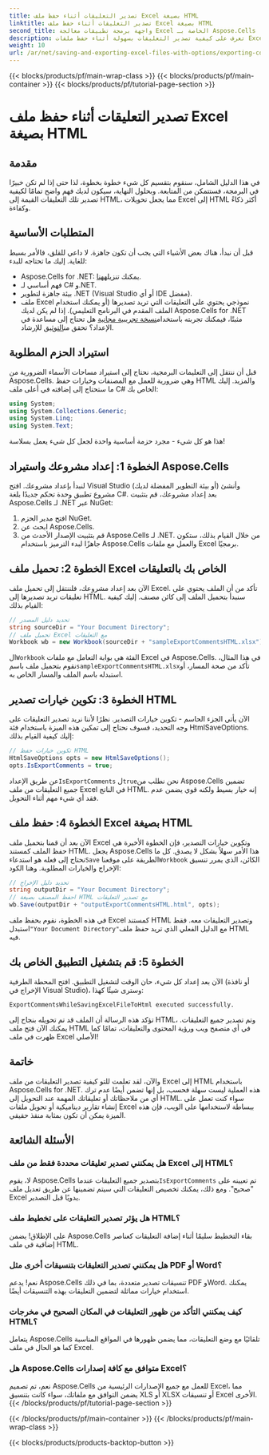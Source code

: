 ```yaml
---
title: تصدير التعليقات أثناء حفظ ملف Excel بصيغة HTML
linktitle: تصدير التعليقات أثناء حفظ ملف Excel بصيغة HTML
second_title: واجهة برمجة تطبيقات معالجة Excel الخاصة بـ Aspose.Cells .NET
description: تعرف على كيفية تصدير التعليقات بسهولة أثناء حفظ ملفات Excel بتنسيق HTML باستخدام Aspose.Cells for .NET. اتبع هذا الدليل خطوة بخطوة للحفاظ على التعليقات التوضيحية.
weight: 10
url: /ar/net/saving-and-exporting-excel-files-with-options/exporting-comments/
---
```


{{< blocks/products/pf/main-wrap-class >}}
{{< blocks/products/pf/main-container >}}
{{< blocks/products/pf/tutorial-page-section >}}

# تصدير التعليقات أثناء حفظ ملف Excel بصيغة HTML

## مقدمة
في هذا الدليل الشامل، سنقوم بتقسيم كل شيء خطوة بخطوة، لذا حتى إذا لم تكن خبيرًا في البرمجة، فستتمكن من المتابعة. وبحلول النهاية، سيكون لديك فهم واضح تمامًا لكيفية تصدير تلك التعليقات القيمة إلى HTML، مما يجعل تحويلات Excel إلى HTML أكثر ذكاءً وكفاءة.
## المتطلبات الأساسية
قبل أن نبدأ، هناك بعض الأشياء التي يجب أن تكون جاهزة. لا داعي للقلق، فالأمر بسيط للغاية. إليك ما تحتاجه للبدء:
-  Aspose.Cells for .NET: يمكنك تنزيله[هنا](https://releases.aspose.com/cells/net/).
- فهم أساسي لـ C# و.NET.
- بيئة جاهزة لتطوير .NET (Visual Studio أو أي IDE مفضل).
- ملف Excel نموذجي يحتوي على التعليقات التي تريد تصديرها (أو يمكنك استخدام الملف المقدم في البرنامج التعليمي).
 إذا لم يكن لديك Aspose.Cells for .NET مثبتًا، فيمكنك تجربته باستخدام[نسخة تجريبية مجانية](https://releases.aspose.com/) هل تحتاج إلى مساعدة في الإعداد؟ تحقق من[التوثيق](https://reference.aspose.com/cells/net/) للإرشاد.
## استيراد الحزم المطلوبة
قبل أن ننتقل إلى التعليمات البرمجية، نحتاج إلى استيراد مساحات الأسماء الضرورية من Aspose.Cells. وهي ضرورية للعمل مع المصنفات وخيارات حفظ HTML والمزيد. إليك ما ستحتاج إلى إضافته في أعلى ملف C# الخاص بك:
```csharp
using System;
using System.Collections.Generic;
using System.Linq;
using System.Text;
```
هذا هو كل شيء - مجرد حزمة أساسية واحدة لجعل كل شيء يعمل بسلاسة!
## الخطوة 1: إعداد مشروعك واستيراد Aspose.Cells
لنبدأ بإعداد مشروعك. افتح Visual Studio (أو بيئة التطوير المفضلة لديك) وأنشئ مشروع تطبيق وحدة تحكم جديدًا بلغة C#. بعد إعداد مشروعك، قم بتثبيت Aspose.Cells لـ .NET عبر NuGet:
1. افتح مدير الحزم NuGet.
2. ابحث عن Aspose.Cells.
3. قم بتثبيت الإصدار الأحدث من Aspose.Cells لـ .NET.
من خلال القيام بذلك، ستكون جاهزًا لبدء الترميز باستخدام Aspose.Cells والعمل مع ملفات Excel برمجيًا.
## الخطوة 2: تحميل ملف Excel الخاص بك بالتعليقات
الآن بعد إعداد مشروعك، فلننتقل إلى تحميل ملف Excel. تأكد من أن الملف يحتوي على تعليقات تريد تصديرها إلى HTML. سنبدأ بتحميل الملف إلى كائن مصنف.
إليك كيفية القيام بذلك:
```csharp
// تحديد دليل المصدر
string sourceDir = "Your Document Directory";
// تحميل ملف Excel مع التعليقات
Workbook wb = new Workbook(sourceDir + "sampleExportCommentsHTML.xlsx");
```
 ال`Workbook` الفئة هي بوابة التعامل مع ملفات Excel في Aspose.Cells. في هذا المثال، نقوم بتحميل ملف باسم`sampleExportCommentsHTML.xlsx`تأكد من صحة المسار، أو استبدله باسم الملف والمسار الخاص به.
## الخطوة 3: تكوين خيارات تصدير HTML
الآن يأتي الجزء الحاسم - تكوين خيارات التصدير. نظرًا لأننا نريد تصدير التعليقات على وجه التحديد، فسوف نحتاج إلى تمكين هذه الميزة باستخدام فئة HtmlSaveOptions.
إليك كيفية القيام بذلك:
```csharp
// تكوين خيارات حفظ HTML
HtmlSaveOptions opts = new HtmlSaveOptions();
opts.IsExportComments = true;
```
 عن طريق الإعداد`IsExportComments` ل`true`نحن نطلب من Aspose.Cells تضمين جميع التعليقات من ملف Excel في الناتج HTML. إنه خيار بسيط ولكنه قوي يضمن عدم فقد أي شيء مهم أثناء التحويل.
## الخطوة 4: حفظ ملف Excel بصيغة HTML
 الآن بعد أن قمنا بتحميل ملف Excel وتكوين خيارات التصدير، فإن الخطوة الأخيرة هي حفظ الملف كمستند HTML. يجعل Aspose.Cells هذا الأمر سهلاً بشكل لا يصدق. كل ما نحتاج إلى فعله هو استدعاء`Save` الطريقة على موقعنا`Workbook` الكائن، الذي يمرر تنسيق الإخراج والخيارات المطلوبة.
وهنا الكود:
```csharp
// تحديد دليل الإخراج
string outputDir = "Your Document Directory";
// احفظ المصنف بصيغة HTML مع تصدير التعليقات
wb.Save(outputDir + "outputExportCommentsHTML.html", opts);
```
 في هذه الخطوة، نقوم بحفظ ملف Excel كمستند HTML وتصدير التعليقات معه. فقط استبدل`"Your Document Directory"`مع الدليل الفعلي الذي تريد حفظ ملف HTML فيه.
## الخطوة 5: قم بتشغيل التطبيق الخاص بك
الآن بعد إعداد كل شيء، حان الوقت لتشغيل التطبيق. افتح المحطة الطرفية (أو نافذة الإخراج في Visual Studio)، وسترى شيئًا كهذا:
```plaintext
ExportCommentsWhileSavingExcelFileToHtml executed successfully.
```
تؤكد هذه الرسالة أن الملف قد تم تحويله بنجاح إلى HTML، وتم تصدير جميع التعليقات. يمكنك الآن فتح ملف HTML في أي متصفح ويب ورؤية المحتوى والتعليقات، تمامًا كما ظهرت في ملف Excel الأصلي!
## خاتمة
والآن، لقد تعلمت للتو كيفية تصدير التعليقات من ملف Excel إلى HTML باستخدام Aspose.Cells for .NET. هذه العملية ليست سهلة فحسب، بل إنها تضمن أيضًا عدم ترك أي من ملاحظاتك أو تعليقاتك المهمة عند التحويل إلى HTML. سواء كنت تعمل على إنشاء تقارير ديناميكية أو تحويل ملفات Excel ببساطة لاستخدامها على الويب، فإن هذه الميزة يمكن أن تكون بمثابة منقذ حقيقي.
## الأسئلة الشائعة
### هل يمكنني تصدير تعليقات محددة فقط من ملف Excel إلى HTML؟  
لا، يقوم Aspose.Cells بتصدير جميع التعليقات عندما`IsExportComments` تم تعيينه على "صحيح". ومع ذلك، يمكنك تخصيص التعليقات التي سيتم تضمينها عن طريق تعديل ملف Excel يدويًا قبل التصدير.
### هل يؤثر تصدير التعليقات على تخطيط ملف HTML؟  
على الإطلاق! يضمن Aspose.Cells بقاء التخطيط سليمًا أثناء إضافة التعليقات كعناصر إضافية في ملف HTML.
### هل يمكنني تصدير التعليقات بتنسيقات أخرى مثل PDF أو Word؟  
نعم! يدعم Aspose.Cells تنسيقات تصدير متعددة، بما في ذلك PDF وWord. يمكنك استخدام خيارات مماثلة لتضمين التعليقات بهذه التنسيقات أيضًا.
### كيف يمكنني التأكد من ظهور التعليقات في المكان الصحيح في مخرجات HTML؟  
يتعامل Aspose.Cells تلقائيًا مع وضع التعليقات، مما يضمن ظهورها في المواقع المناسبة كما هو الحال في ملف Excel.
### هل Aspose.Cells متوافق مع كافة إصدارات Excel؟  
نعم، تم تصميم Aspose.Cells للعمل مع جميع الإصدارات الرئيسية من Excel، مما يضمن التوافق مع ملفاتك، سواء كانت بتنسيق XLS أو XLSX أو تنسيقات Excel الأخرى.
{{< /blocks/products/pf/tutorial-page-section >}}

{{< /blocks/products/pf/main-container >}}
{{< /blocks/products/pf/main-wrap-class >}}

{{< blocks/products/products-backtop-button >}}
